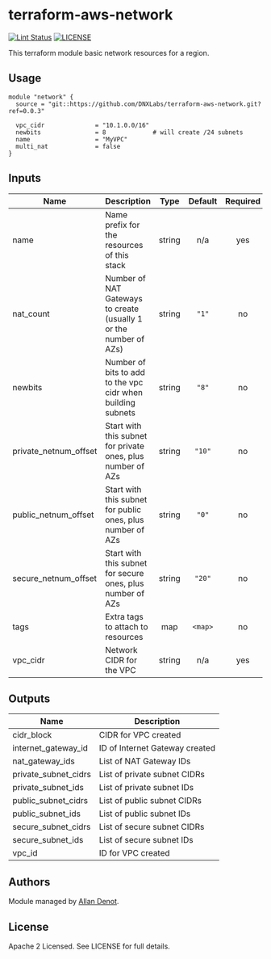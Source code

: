 # terraform-aws-network

[![Lint Status](https://github.com/DNXLabs/terraform-aws-network/workflows/Lint/badge.svg)](https://github.com/DNXLabs/terraform-aws-network/actions)
[![LICENSE](https://img.shields.io/github/license/DNXLabs/terraform-aws-network)](https://github.com/DNXLabs/terraform-aws-network/blob/master/LICENSE)

This terraform module basic network resources for a region.

## Usage

```hcl
module "network" {
  source = "git::https://github.com/DNXLabs/terraform-aws-network.git?ref=0.0.3"

  vpc_cidr              = "10.1.0.0/16"
  newbits               = 8             # will create /24 subnets
  name                  = "MyVPC"
  multi_nat             = false
}
```

## Inputs

| Name | Description | Type | Default | Required |
|------|-------------|:----:|:-----:|:-----:|
| name | Name prefix for the resources of this stack | string | n/a | yes |
| nat\_count | Number of NAT Gateways to create (usually 1 or the number of AZs) | string | `"1"` | no |
| newbits | Number of bits to add to the vpc cidr when building subnets | string | `"8"` | no |
| private\_netnum\_offset | Start with this subnet for private ones, plus number of AZs | string | `"10"` | no |
| public\_netnum\_offset | Start with this subnet for public ones, plus number of AZs | string | `"0"` | no |
| secure\_netnum\_offset | Start with this subnet for secure ones, plus number of AZs | string | `"20"` | no |
| tags | Extra tags to attach to resources | map | `<map>` | no |
| vpc\_cidr | Network CIDR for the VPC | string | n/a | yes |

## Outputs

| Name | Description |
|------|-------------|
| cidr\_block | CIDR for VPC created |
| internet\_gateway\_id | ID of Internet Gateway created |
| nat\_gateway\_ids | List of NAT Gateway IDs |
| private\_subnet\_cidrs | List of private subnet CIDRs |
| private\_subnet\_ids | List of private subnet IDs |
| public\_subnet\_cidrs | List of public subnet CIDRs |
| public\_subnet\_ids | List of public subnet IDs |
| secure\_subnet\_cidrs | List of secure subnet CIDRs |
| secure\_subnet\_ids | List of secure subnet IDs |
| vpc\_id | ID for VPC created |

## Authors

Module managed by [Allan Denot](https://github.com/adenot).

## License

Apache 2 Licensed. See LICENSE for full details.
